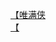 [【唯满侠](http://tieba.baidu.com/p/1669052110?see_lz=1&pn=)   
[【](http://tieba.baidu.com/p/1668626269?see_lz=1&pn=)   
